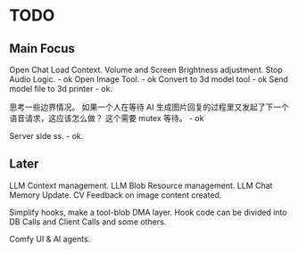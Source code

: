 # TODO

## Main Focus
Open Chat Load Context.
Volume and Screen Brightness adjustment.
Stop Audio Logic. - ok
Open Image Tool. - ok
Convert to 3d model tool - ok
Send model file to 3d printer - ok.

思考一些边界情况。
如果一个人在等待 AI 生成图片回复的过程里又发起了下一个语音请求，这应该怎么做？ 这个需要 mutex 等待。 - ok

Server side ss. - ok.


## Later
LLM Context management.
LLM Blob Resource management.
LLM Chat Memory Update.
CV Feedback on image content created.

Simplify hooks, make a tool-blob DMA layer.
Hook code can be divided into DB Calls and Client Calls and some others.

Comfy UI & AI agents.

